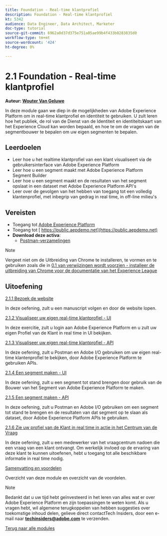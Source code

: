 ```yaml
---
title: Foundation - Real-time klantprofiel
description: Foundation - Real-time klantprofiel
kt: 5342
audience: Data Engineer, Data Architect, Marketer
doc-type: tutorial
source-git-commit: 6962a0d37d375e751a05ae99b4f433b0283835d0
workflow-type: tm+mt
source-wordcount: '424'
ht-degree: 0%

---
```


# 2.1 Foundation - Real-time klantprofiel

**Auteur: [ Wouter Van Geluwe ](https://www.linkedin.com/in/woutervangeluwe/)**

In deze module gaan we diep in de mogelijkheden van Adobe Experience Platform om in real-time klantprofiel en identiteit te gebruiken. U zult leren hoe het publiek, de rol van de Dienst van de Identiteit en identiteitskaart van het Experience Cloud kan worden bepaald, en hoe te om de vragen van de segmentbouwer te bepalen om uw eigen segmenten te bepalen.

## Leerdoelen

- Leer hoe u het realtime klantprofiel van een klant visualiseert via de gebruikersinterface van Adobe Experience Platform
- Leer hoe u een segment maakt met Adobe Experience Platform Segment Builder
- Leer hoe u een segment maakt en de resultaten van het segment opslaat in een dataset met Adobe Experience Platform API&#39;s
- Leer over de gevolgen van het hebben van toegang tot een volledig klantenprofiel, met inbegrip van gedrag in real time, in off-line milieu&#39;s

## Vereisten

- Toegang tot [ Adobe Experience Platform ](https://experience.adobe.com/platform)
- Toegang tot [ https://public.aepdemo.net](https://public.aepdemo.net)
- **Download deze activa**:
   - [Postman-verzamelingen](./../../../assets/postman/postman_profile.zip)

>[!NOTE]
>
>Vergeet niet om de Uitbreiding van Chrome te installeren, te vormen en te gebruiken zoals die in [ 0.1 van verwijzingen wordt voorzien - installeer de uitbreiding van Chrome voor de documentatie van het Experience League ](../../gettingstarted/gettingstarted/ex1.md)

## Uitoefening

[2.1.1 Bezoek de website](./ex1.md)

In deze oefening, zult u een manuscript volgen en door de website lopen.

[2.1.2 Visualiseer uw eigen real-time klantprofiel - UI](./ex2.md)

In deze exercitie, zult u login aan Adobe Experience Platform en u zult uw eigen Profiel van de Klant in real time in UI bekijken.

[2.1.3 Visualiseer uw eigen real-time klantprofiel - API](./ex3.md)

In deze oefening, zult u Postman en Adobe I/O gebruiken om uw eigen real-time klantenprofiel te bekijken, door Adobe Experience Platform te gebruiken APIs.

[2.1.4 Een segment maken - UI](./ex4.md)

In deze oefening, zult u een segment tot stand brengen door gebruik van de Bouwer van het Segment van Adobe Experience Platform te maken.

[2.1.5 Een segment maken - API](./ex5.md)

In deze oefening, zult u Postman en Adobe I/O gebruiken om een segment tot stand te brengen en de resultaten van dat segment op te slaan als dataset, door Adobe Experience Platform APIs te gebruiken.

[2.1.6 Zie uw profiel van de Klant in real time in actie in het Centrum van de Vraag](./ex6.md)

In deze oefening, zult u een medewerker van het vraagcentrum nadoen die een vraag van een klant ontvangt. Om werkelijk invloed op de ervaring van deze klant te kunnen uitoefenen, hebt u toegang tot alle beschikbare informatie in real time nodig.

[Samenvatting en voordelen](./summary.md)

Overzicht van deze module en overzicht van de voordelen.

>[!NOTE]
>
>Bedankt dat u uw tijd hebt geïnvesteerd in het leren van alles wat er over Adobe Experience Platform en zijn toepassingen te weten komt. Als u vragen hebt, wil algemene terugkoppelen van hebben suggesties over toekomstige inhoud delen, gelieve direct contactTech Insiders, door een e-mail naar **techinsiders@adobe.com** te verzenden.

[Terug naar alle modules](../../../overview.md)
